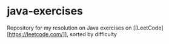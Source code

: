 # java-exercises

Repository for my resolution on Java exercises on [[LeetCode][https://leetcode.com/]], sorted by difficulty
